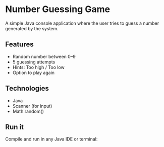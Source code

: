 # Number Guessing Game 

A simple Java console application where the user tries to guess a number generated by the system.

## Features
- Random number between 0–9
- 5 guessing attempts
- Hints: Too high / Too low
- Option to play again

## Technologies
- Java
- Scanner (for input)
- Math.random()

## Run it
Compile and run in any Java IDE or terminal:

